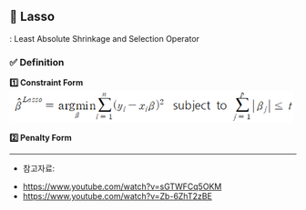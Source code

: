 ## 📌 Lasso
: Least Absolute Shrinkage and Selection Operator

### ✅ Definition
**1️⃣ Constraint Form**
<br>
<img src="https://raw.githubusercontent.com/Chaewon-Park-STUDY/High-Dimension/main/images/7.png" width="500"/>


**2️⃣ Penalty Form**














---
* 참고자료:  
- https://www.youtube.com/watch?v=sGTWFCq5OKM
- https://www.youtube.com/watch?v=Zb-6ZhT2zBE
